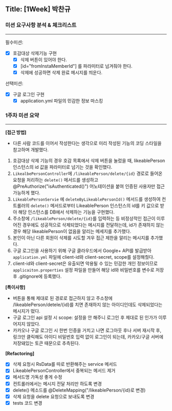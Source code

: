 ## Title: [1Week] 박찬규

### 미션 요구사항 분석 & 체크리스트

---
필수미션:  
- [x] 호감대상 삭제기능 구현
    - [x] 삭제 버튼이 있어야 한다.
    - [x] [id="fromInstaMemberId"] 를 파라미터로 넘겨줘야 한다.
    - [x] 삭제에 성공하면 삭제 완료 메시지를 띄운다.
  
선택미션:  
- [x] 구글 로그인 구현
  - [x] application.yml 파일의 민감한 정보 마스킹 

### 1주차 미션 요약

---

**[접근 방법]**

- 다른 사람 코드를 이어서 작성한다는 생각으로 미리 작성된 기능의 코딩 스타일을 참고하며 개발했다.

1. 호감대상 삭제 기능의 경우 호감 목록에서 삭제 버튼을 눌렀을 때, likeablePerson 인스턴스의 id 값을 파라미터로 넘기는 것을 확인했다. 
2. `LikealbePersonController`에 `/likeablePerson/delete/{id}` 경로로 들어온 요청을 처리하는 `delete()` 메서드를 생성하고 
@PreAuthorize("isAuthenticated()") 어노테이션을 붙여 인증된 사용자만 접근 가능하게 했다.
3. `LikeablePersonServie` 에 `deleteByLikeablePersonId()` 메서드를 생성하여 컨트롤러의 `delete()` 메서드로부터 LikeablePerson 인스턴스의
id를 키 값으로 받아 해당 인스턴스를 DB에서 삭제하는 기능을 구현했다.
4. 주소창에 `/likeablePerson/delete/{id}`를 입력하는 등 비정상적인 접근이 이루어진 경우에도 성공적으로 삭제되었다는 메시지를 전달하는데,
id가 존재하지 않는 경우 해당 likeablePerson이 없음을 알리는 메세지를 추가했다.
5. 본인이 아닌 다른 회원이 삭제를 시도할 겨우 접근 제한을 알리는 메시지를 추가했다.
6. 구글 로그인을 사용하기 위해 구글 클라우드에서 Google+ API를 발급받아 `application.yml` 파일에 client-id와 client-secret, scope를 설정해줬다.
7. client-id와 client-secret은 유출되면 악용될 수 있는 민감한 개인 정보이므로 `applicaiton.properties` 설정 파일을 만들어
   해당 id와 비밀번호를 변수로 저장 후 .gitignore에 등록했다.


**[특이사항]**

- 버튼을 통해 제대로 된 경로로 접근하지 않고 주소창에 /likeablePerson/detele/{id}를 치면
존재하지 않는 아이디인데도 삭제되었다는 메시지가 떴다.
- 구글 로그인 api 설정 시 scope: 설정을 안 해주니 로그인 후 제대로 된 인가가 이루어지지 않았다.
- 카카오나 구글 로그인 시 한번 인증을 거치고 나면 로그아웃 후나 서버 재시작 후, 
  링크만 클릭해도 아이디 비밀번호 입력 없이 로그인이 되는데,
  카카오/구글 서버에 저장돼있는 토큰 때문으로 추측된다.

**[Refactoring]**
- [x] 삭제 요청시 RsData를 따로 반환해주는 service 메서드
- [x] LikeablePersonController에서 중복되는 메서드 제거
- [x] 메서드명 가독성 좋게 수정
- [x] 컨트롤러에서는 메시지 전달 처리만 하도록 변경
- [x] delete() 메소드를 @DeleteMapping("/likeablePerson/{id}로 변경)
- [x] 삭제 요청을 delete 요청으로 보내도록 변경
- [x] tests 코드 변경